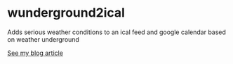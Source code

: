 # wunderground2ical
Adds serious weather conditions to an ical feed and google calendar based on weather underground

[See my blog article](https://ansi.23-5.eu)
